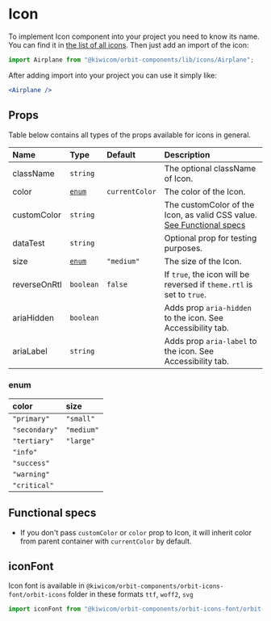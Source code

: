 # Icon

To implement Icon component into your project you need to know its name. You can find it in [the list of all icons](https://kiwicom.github.io/orbit/?selectedKind=Icon&selectedStory=List%20of%20all%20icons). Then just add an import of the icon:

```jsx
import Airplane from "@kiwicom/orbit-components/lib/icons/Airplane";
```

After adding import into your project you can use it simply like:

```jsx
<Airplane />
```

## Props

Table below contains all types of the props available for icons in general.

| Name         | Type            | Default        | Description                                                                                |
| :----------- | :-------------- | :------------- | :----------------------------------------------------------------------------------------- |
| className    | `string`        |                | The optional className of Icon.                                                            |
| color        | [`enum`](#enum) | `currentColor` | The color of the Icon.                                                                     |
| customColor  | `string`        |                | The customColor of the Icon, as valid CSS value. [See Functional specs](#functional-specs) |
| dataTest     | `string`        |                | Optional prop for testing purposes.                                                        |
| size         | [`enum`](#enum) | `"medium"`     | The size of the Icon.                                                                      |
| reverseOnRtl | `boolean`       | `false`        | If `true`, the icon will be reversed if `theme.rtl` is set to `true`.                      |
| ariaHidden   | `boolean`       |                | Adds prop `aria-hidden` to the icon. See Accessibility tab.                                |
| ariaLabel    | `string`        |                | Adds prop `aria-label` to the icon. See Accessibility tab.                                 |

### enum

| color         | size       |
| :------------ | :--------- |
| `"primary"`   | `"small"`  |
| `"secondary"` | `"medium"` |
| `"tertiary"`  | `"large"`  |
| `"info"`      |            |
| `"success"`   |            |
| `"warning"`   |            |
| `"critical"`  |            |

## Functional specs

- If you don't pass `customColor` or `color` prop to Icon, it will inherit color from parent container with `currentColor` by default.

## iconFont

Icon font is available in `@kiwicom/orbit-components/orbit-icons-font/orbit-icons` folder in these formats `ttf`, `woff2`, `svg`

```jsx
import iconFont from "@kiwicom/orbit-components/orbit-icons-font/orbit-icons.woff2";
```
